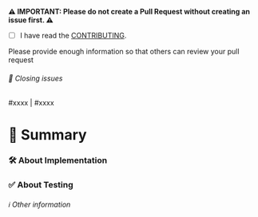 **⚠️ IMPORTANT: Please do not create a Pull Request without creating an issue first. ⚠️**

- [ ] I have read the [CONTRIBUTING](https://github.com/leoture/MockSwift/blob/master/CONTRIBUTING.md).  

Please provide enough information so that others can review your pull request  
###### 🔗 Closing issues  
#xxxx | #xxxx

# 📖 Summary

### 🛠 About Implementation

### ✅ About Testing

###### ℹ️ Other information
